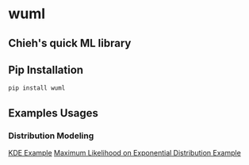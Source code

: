 # wuml
## Chieh's quick ML library
## Pip Installation
```sh
pip install wuml
```


## Examples Usages

### Distribution Modeling
[KDE Example](https://github.com/endsley/wuML/blob/main/examples/distribution_modeling/markdown/basicKDE_estimate.md)
[Maximum Likelihood on Exponential Distribution Example](https://github.com/endsley/wuML/blob/main/examples/distribution_modeling/markdown/basicKDE_estimate.md)





